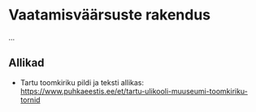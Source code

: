 # Vaatamisväärsuste rakendus

...

## Allikad

* Tartu toomkiriku pildi ja teksti allikas: https://www.puhkaeestis.ee/et/tartu-ulikooli-muuseumi-toomkiriku-tornid
